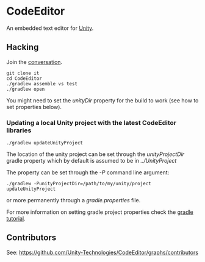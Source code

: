 # CodeEditor

An embedded text editor for [Unity](http://unity3d.com/).

## Hacking

Join the [conversation](https://groups.google.com/forum/?fromgroups#!forum/codeeditor).

    git clone it
    cd CodeEditor
    ./gradlew assemble vs test
    ./gradlew open
    
You might need to set the _unityDir_ property for the build to work (see how to set properties below).
    
### Updating a local Unity project with the latest CodeEditor libraries

    ./gradlew updateUnityProject

The location of the unity project can be set through the _unityProjectDir_ gradle property which by default is assumed to be in _../UnityProject_

The property can be set through the _-P_ command line argument:

    ./gradlew -PunityProjectDir=/path/to/my/unity/project updateUnityProject
    
or more permanently through a _gradle.properties_ file.

For more information on setting gradle project properties check the [gradle tutorial](http://www.gradle.org/docs/current/userguide/tutorial_this_and_that.html).

## Contributors

See: https://github.com/Unity-Technologies/CodeEditor/graphs/contributors
